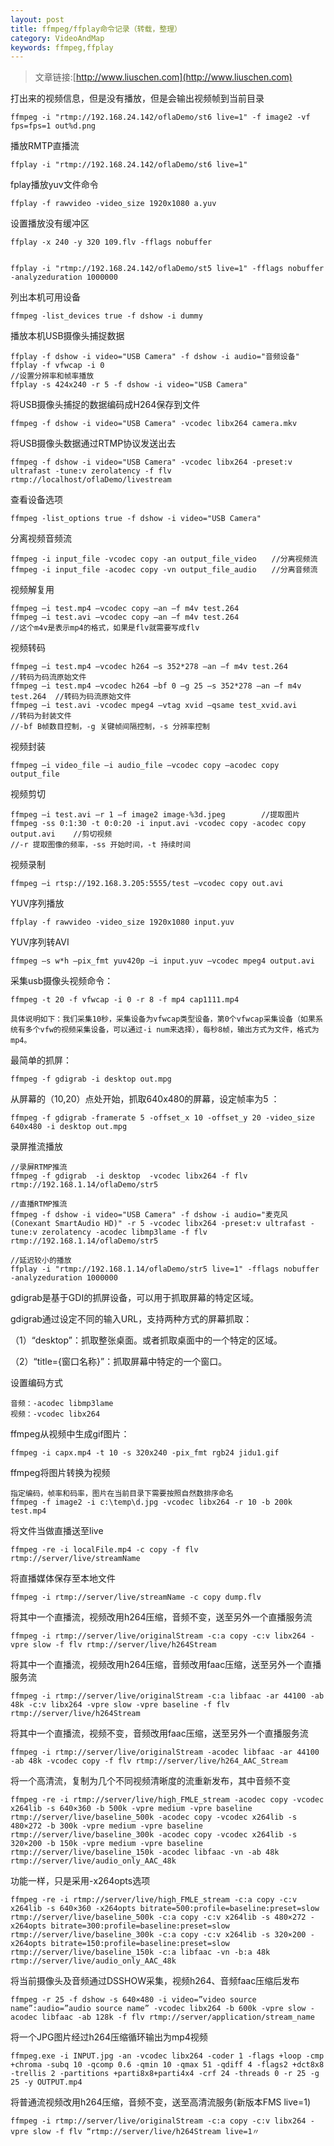 ```yaml
---
layout: post
title: ffmpeg/ffplay命令记录（转载，整理）
category: VideoAndMap
keywords: ffmpeg,ffplay
---
```



>文章链接:[http://www.liuschen.com](http://www.liuschen.com)


打出来的视频信息，但是没有播放，但是会输出视频帧到当前目录

	ffmpeg -i "rtmp://192.168.24.142/oflaDemo/st6 live=1" -f image2 -vf fps=fps=1 out%d.png

播放RMTP直播流

	ffplay -i "rtmp://192.168.24.142/oflaDemo/st6 live=1"

fplay播放yuv文件命令

	ffplay -f rawvideo -video_size 1920x1080 a.yuv

设置播放没有缓冲区

	ffplay -x 240 -y 320 109.flv -fflags nobuffer


	ffplay -i "rtmp://192.168.24.142/oflaDemo/st5 live=1" -fflags nobuffer -analyzeduration 1000000

列出本机可用设备

	ffmpeg -list_devices true -f dshow -i dummy 

播放本机USB摄像头捕捉数据

	ffplay -f dshow -i video="USB Camera" -f dshow -i audio="音频设备"
	ffplay -f vfwcap -i 0
	//设置分辨率和帧率播放
	ffplay -s 424x240 -r 5 -f dshow -i video="USB Camera"


将USB摄像头捕捉的数据编码成H264保存到文件

	ffmpeg -f dshow -i video="USB Camera" -vcodec libx264 camera.mkv

将USB摄像头数据通过RTMP协议发送出去

	ffmpeg -f dshow -i video="USB Camera" -vcodec libx264 -preset:v ultrafast -tune:v zerolatency -f flv rtmp://localhost/oflaDemo/livestream

查看设备选项

	ffmpeg -list_options true -f dshow -i video="USB Camera" 

分离视频音频流

	ffmpeg -i input_file -vcodec copy -an output_file_video　　//分离视频流
	ffmpeg -i input_file -acodec copy -vn output_file_audio　　//分离音频流

视频解复用

	ffmpeg –i test.mp4 –vcodec copy –an –f m4v test.264
	ffmpeg –i test.avi –vcodec copy –an –f m4v test.264
	//这个m4v是表示mp4的格式，如果是flv就需要写成flv

视频转码

	ffmpeg –i test.mp4 –vcodec h264 –s 352*278 –an –f m4v test.264              //转码为码流原始文件
	ffmpeg –i test.mp4 –vcodec h264 –bf 0 –g 25 –s 352*278 –an –f m4v test.264  //转码为码流原始文件
	ffmpeg –i test.avi -vcodec mpeg4 –vtag xvid –qsame test_xvid.avi            //转码为封装文件
	//-bf B帧数目控制，-g 关键帧间隔控制，-s 分辨率控制

视频封装

	ffmpeg –i video_file –i audio_file –vcodec copy –acodec copy output_file

视频剪切

	ffmpeg –i test.avi –r 1 –f image2 image-%3d.jpeg        //提取图片
	ffmpeg -ss 0:1:30 -t 0:0:20 -i input.avi -vcodec copy -acodec copy output.avi    //剪切视频
	//-r 提取图像的频率，-ss 开始时间，-t 持续时间

视频录制

	ffmpeg –i rtsp://192.168.3.205:5555/test –vcodec copy out.avi

YUV序列播放

	ffplay -f rawvideo -video_size 1920x1080 input.yuv

YUV序列转AVI

	ffmpeg –s w*h –pix_fmt yuv420p –i input.yuv –vcodec mpeg4 output.avi

采集usb摄像头视频命令：

	ffmpeg -t 20 -f vfwcap -i 0 -r 8 -f mp4 cap1111.mp4

	具体说明如下：我们采集10秒，采集设备为vfwcap类型设备，第0个vfwcap采集设备（如果系统有多个vfw的视频采集设备，可以通过-i num来选择），每秒8帧，输出方式为文件，格式为mp4。


最简单的抓屏：

	ffmpeg -f gdigrab -i desktop out.mpg 

从屏幕的（10,20）点处开始，抓取640x480的屏幕，设定帧率为5 ：

	ffmpeg -f gdigrab -framerate 5 -offset_x 10 -offset_y 20 -video_size 640x480 -i desktop out.mpg 

录屏推流播放

	//录屏RTMP推流
	ffmpeg -f gdigrab  -i desktop  -vcodec libx264 -f flv rtmp://192.168.1.14/oflaDemo/str5

	//直播RTMP推流
	ffmpeg -f dshow -i video="USB Camera" -f dshow -i audio="麦克风 (Conexant SmartAudio HD)" -r 5 -vcodec libx264 -preset:v ultrafast -tune:v zerolatency -acodec libmp3lame -f flv rtmp://192.168.1.14/oflaDemo/str5

	//延迟较小的播放
	ffplay -i "rtmp://192.168.1.14/oflaDemo/str5 live=1" -fflags nobuffer -analyzeduration 1000000

gdigrab是基于GDI的抓屏设备，可以用于抓取屏幕的特定区域。

gdigrab通过设定不同的输入URL，支持两种方式的屏幕抓取：

（1）“desktop”：抓取整张桌面。或者抓取桌面中的一个特定的区域。

（2）“title={窗口名称}”：抓取屏幕中特定的一个窗口。

设置编码方式

	音频：-acodec libmp3lame
	视频：-vcodec libx264

ffmpeg从视频中生成gif图片：

	ffmpeg -i capx.mp4 -t 10 -s 320x240 -pix_fmt rgb24 jidu1.gif

ffmpeg将图片转换为视频

	指定编码，帧率和码率，图片在当前目录下需要按照自然数排序命名
	ffmpeg -f image2 -i c:\temp\d.jpg -vcodec libx264 -r 10 -b 200k  test.mp4

将文件当做直播送至live

	ffmpeg -re -i localFile.mp4 -c copy -f flv rtmp://server/live/streamName

将直播媒体保存至本地文件

	ffmpeg -i rtmp://server/live/streamName -c copy dump.flv

将其中一个直播流，视频改用h264压缩，音频不变，送至另外一个直播服务流

	ffmpeg -i rtmp://server/live/originalStream -c:a copy -c:v libx264 -vpre slow -f flv rtmp://server/live/h264Stream
 
将其中一个直播流，视频改用h264压缩，音频改用faac压缩，送至另外一个直播服务流

	ffmpeg -i rtmp://server/live/originalStream -c:a libfaac -ar 44100 -ab 48k -c:v libx264 -vpre slow -vpre baseline -f flv rtmp://server/live/h264Stream

将其中一个直播流，视频不变，音频改用faac压缩，送至另外一个直播服务流

	ffmpeg -i rtmp://server/live/originalStream -acodec libfaac -ar 44100 -ab 48k -vcodec copy -f flv rtmp://server/live/h264_AAC_Stream

将一个高清流，复制为几个不同视频清晰度的流重新发布，其中音频不变

	ffmpeg -re -i rtmp://server/live/high_FMLE_stream -acodec copy -vcodec x264lib -s 640×360 -b 500k -vpre medium -vpre baseline rtmp://server/live/baseline_500k -acodec copy -vcodec x264lib -s 480×272 -b 300k -vpre medium -vpre baseline rtmp://server/live/baseline_300k -acodec copy -vcodec x264lib -s 320×200 -b 150k -vpre medium -vpre baseline rtmp://server/live/baseline_150k -acodec libfaac -vn -ab 48k rtmp://server/live/audio_only_AAC_48k

功能一样，只是采用-x264opts选项

	ffmpeg -re -i rtmp://server/live/high_FMLE_stream -c:a copy -c:v x264lib -s 640×360 -x264opts bitrate=500:profile=baseline:preset=slow rtmp://server/live/baseline_500k -c:a copy -c:v x264lib -s 480×272 -x264opts bitrate=300:profile=baseline:preset=slow rtmp://server/live/baseline_300k -c:a copy -c:v x264lib -s 320×200 -x264opts bitrate=150:profile=baseline:preset=slow rtmp://server/live/baseline_150k -c:a libfaac -vn -b:a 48k rtmp://server/live/audio_only_AAC_48k

将当前摄像头及音频通过DSSHOW采集，视频h264、音频faac压缩后发布

	ffmpeg -r 25 -f dshow -s 640×480 -i video=”video source name”:audio=”audio source name” -vcodec libx264 -b 600k -vpre slow -acodec libfaac -ab 128k -f flv rtmp://server/application/stream_name

将一个JPG图片经过h264压缩循环输出为mp4视频

	ffmpeg.exe -i INPUT.jpg -an -vcodec libx264 -coder 1 -flags +loop -cmp +chroma -subq 10 -qcomp 0.6 -qmin 10 -qmax 51 -qdiff 4 -flags2 +dct8x8 -trellis 2 -partitions +parti8x8+parti4x4 -crf 24 -threads 0 -r 25 -g 25 -y OUTPUT.mp4

将普通流视频改用h264压缩，音频不变，送至高清流服务(新版本FMS live=1)

	ffmpeg -i rtmp://server/live/originalStream -c:a copy -c:v libx264 -vpre slow -f flv “rtmp://server/live/h264Stream live=1〃